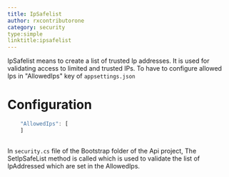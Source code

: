 ```yaml
---
title: IpSafelist 
author: rxcontributorone
category: security 
type:simple
linktitle:ipsafelist
---
```


IpSafelist means to create a list of trusted Ip addresses. It is used for validating access to limited and trusted IPs.
To have to configure allowed Ips in "AllowedIps" key of `appsettings.json` 

# Configuration

```js
    "AllowedIps": [
    ]
  
```  

In `security.cs` file of the Bootstrap folder of the Api project, The SetIpSafeList method is called which is used to validate the list of IpAddressed which are set in the AllowedIps. 



  